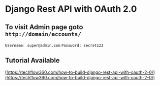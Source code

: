 # Django Rest API with OAuth 2.0 
## To visit Admin page goto `http://domain/accounts/`
`Username: super@admin.com`
`Password: secret123`
## Tutorial Available 
[https://techflow360.com/how-to-build-django-rest-api-with-oauth-2-0/](https://techflow360.com/how-to-build-django-rest-api-with-oauth-2-0/)
